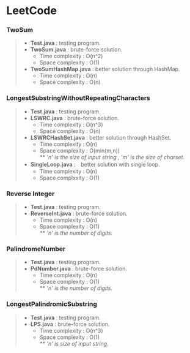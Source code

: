 # LeetCode
### TwoSum
> * **Test.java** : testing program.  
> * **TwoSum.java** : brute-force solution.  
>   * Time complexity : O(n^2)  
>   * Space complexity : O(1)
> * **TwoSumHashMap.java** : better solution through HashMap.  
>   * Time complexity : O(n)  
>   * Space complexity : O(n)
### LongestSubstringWithoutRepeatingCharacters
> * **Test.java** : testing program.  
> * **LSWRC.java** : brute-force solution.  
>   * Time complexity : O(n^3)  
>   * Space complexity : O(n)
> * **LSWRCHashSet.java** : better solution through HashSet.  
>   * Time complexity : O(n)  
>   * Space complexity : O(min(m,n))  
> ** *'n' is the size of input string , 'm' is the size of charset.*  
> * **SingleLoop.java** :　better solution with single loop.
>   * Time complexity : O(n)
>   * Space complxxity : O(1)
### Reverse Integer
> * **Test.java** : testing program.
> * **ReverseInt.java** : brute-force solution.
>   * Time complexity : O(n)
>   * Space complexity : O(1)  
> ** *'n' is the number of digits.*
### PalindromeNumber
> * **Test.java** : testing program.
> * **PdNumber.java** : brute-force solution.
>   * Time complexity : O(n)
>   * Space complexity : O(1)  
> ** *'n' is the number of digits.*
### LongestPalindromicSubstring
> * **Test.java** : testing program.
> * **LPS.java** : brute-force solution.
>   * Time complexity : O(n^3)
>   * Space complexity : O(1)  
> ** *'n' is size of input string.*
